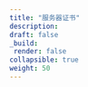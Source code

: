 ```yaml
---
title: "服务器证书"
description: 
draft: false
_build:
 render: false
collapsible: true
weight: 50
---
```



